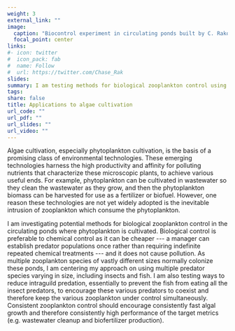 ```yaml
---
weight: 3
external_link: ""
image:
  caption: "Biocontrol experiment in circulating ponds built by C. Rakowski at Brackenridge Field Lab. Photo by S. Duchicela (2021)"
  focal_point: center
links:
#- icon: twitter
#  icon_pack: fab
#  name: Follow
#  url: https://twitter.com/Chase_Rak
slides: 
summary: I am testing methods for biological zooplankton control using multiple predators in algae cultivation ponds. The goal is to improve the reliability of phytoplankton cultivation for environmental technologies by reducing the impacts of zooplankton in a budget- and environmentally-friendly manner.
tags:
share: false
title: Applications to algae cultivation
url_code: ""
url_pdf: ""
url_slides: ""
url_video: ""
---
```


Algae cultivation, especially phytoplankton cultivation, is the basis of a promising class of environmental technologies. These emerging technologies harness the high productivity and affinity for polluting nutrients that characterize these microscopic plants, to achieve various useful ends. For example, phytoplankton can be cultivated in wastewater so they clean the wastewater as they grow, and then the phytoplankton biomass can be harvested for use as a fertilizer or biofuel. However, one reason these technologies are not yet widely adopted is the inevitable intrusion of zooplankton which consume the phytoplankton. 

I am investigating potential methods for biological zooplankton control in the circulating ponds where phytoplankton is cultivated. Biological control is preferable to chemical control as it can be cheaper --- a manager can establish predator populations once rather than requiring indefinite repeated chemical treatments --- and it does not cause pollution. As multiple zooplankton species of vastly different sizes normally colonize these ponds, I am centering my approach on using multiple predator species varying in size, including insects and fish. I am also testing ways to reduce intraguild predation, essentially to prevent the fish from eating all the insect predators, to encourage these various predators to coexist and therefore keep the various zooplankton under control simultaneously. Consistent zooplankton control should encourage consistently fast algal growth and therefore consistently high performance of the target metrics (e.g. wastewater cleanup and biofertilizer production).

